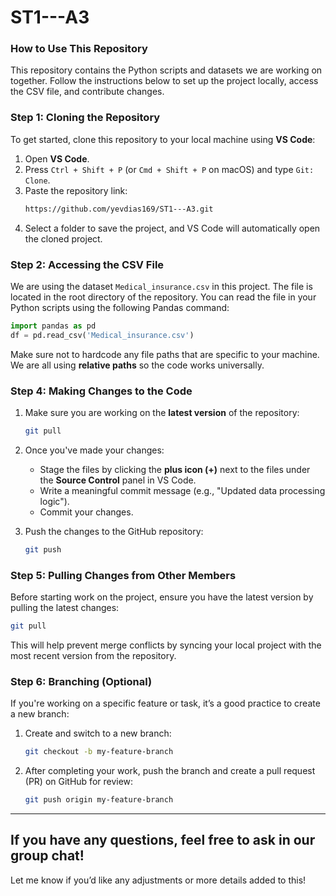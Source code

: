 # ST1---A3

### **How to Use This Repository**

 This repository contains the Python scripts and datasets we are working on together. Follow the instructions below to set up the project locally, access the CSV file, and contribute changes. 

### **Step 1: Cloning the Repository**

To get started, clone this repository to your local machine using **VS Code**:

1. Open **VS Code**.
2. Press `Ctrl + Shift + P` (or `Cmd + Shift + P` on macOS) and type `Git: Clone`.
3. Paste the repository link:
   ```bash
   https://github.com/yevdias169/ST1---A3.git
   ```
4. Select a folder to save the project, and VS Code will automatically open the cloned project.

### **Step 2: Accessing the CSV File**

We are using the dataset `Medical_insurance.csv` in this project. The file is located in the root directory of the repository. You can read the file in your Python scripts using the following Pandas command:

```python
import pandas as pd
df = pd.read_csv('Medical_insurance.csv')
```

Make sure not to hardcode any file paths that are specific to your machine. We are all using **relative paths** so the code works universally.

### **Step 4: Making Changes to the Code**

1. Make sure you are working on the **latest version** of the repository:
   ```bash
   git pull
   ```

2. Once you've made your changes:
   - Stage the files by clicking the **plus icon (+)** next to the files under the **Source Control** panel in VS Code.
   - Write a meaningful commit message (e.g., "Updated data processing logic").
   - Commit your changes.

3. Push the changes to the GitHub repository:
   ```bash
   git push
   ```

### **Step 5: Pulling Changes from Other Members**

Before starting work on the project, ensure you have the latest version by pulling the latest changes:

```bash
git pull
```

This will help prevent merge conflicts by syncing your local project with the most recent version from the repository.

### **Step 6: Branching (Optional)**

If you're working on a specific feature or task, it’s a good practice to create a new branch:

1. Create and switch to a new branch:
   ```bash
   git checkout -b my-feature-branch
   ```

2. After completing your work, push the branch and create a pull request (PR) on GitHub for review:
   ```bash
   git push origin my-feature-branch
   ```

---
 If you have any questions, feel free to ask in our group chat!
--- 
Let me know if you’d like any adjustments or more details added to this!